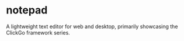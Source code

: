 # notepad
A lightweight text editor for web and desktop, primarily showcasing the ClickGo framework series.
